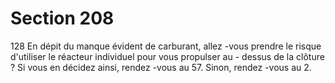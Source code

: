 # Section 208

128
En dépit du manque évident de carburant, allez -vous prendre le
risque d'utiliser le réacteur individuel pour vous propulser au -
dessus de la clôture ? Si vous en décidez ainsi, rendez -vous au 57.
Sinon, rendez -vous au 2.